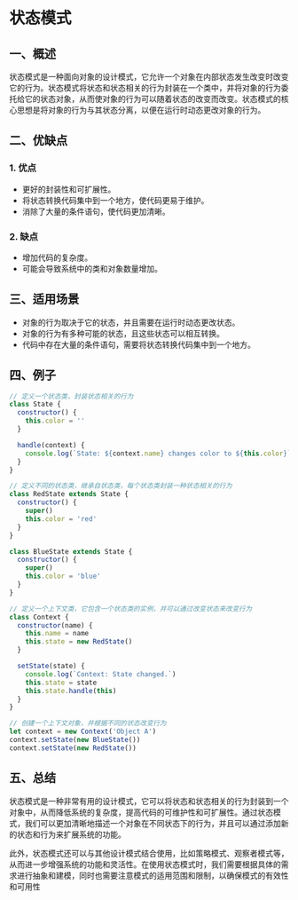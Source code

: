 # 状态模式

## 一、概述

状态模式是一种面向对象的设计模式，它允许一个对象在内部状态发生改变时改变它的行为。状态模式将状态和状态相关的行为封装在一个类中，并将对象的行为委托给它的状态对象，从而使对象的行为可以随着状态的改变而改变。状态模式的核心思想是将对象的行为与其状态分离，以便在运行时动态更改对象的行为。

## 二、优缺点

### 1. 优点

- 更好的封装性和可扩展性。
- 将状态转换代码集中到一个地方，使代码更易于维护。
- 消除了大量的条件语句，使代码更加清晰。

### 2. 缺点

- 增加代码的复杂度。
- 可能会导致系统中的类和对象数量增加。

## 三、适用场景

- 对象的行为取决于它的状态，并且需要在运行时动态更改状态。
- 对象的行为有多种可能的状态，且这些状态可以相互转换。
- 代码中存在大量的条件语句，需要将状态转换代码集中到一个地方。

## 四、例子

```js
// 定义一个状态类，封装状态相关的行为
class State {
  constructor() {
    this.color = ''
  }

  handle(context) {
    console.log(`State: ${context.name} changes color to ${this.color}`)
  }
}

// 定义不同的状态类，继承自状态类，每个状态类封装一种状态相关的行为
class RedState extends State {
  constructor() {
    super()
    this.color = 'red'
  }
}

class BlueState extends State {
  constructor() {
    super()
    this.color = 'blue'
  }
}

// 定义一个上下文类，它包含一个状态类的实例，并可以通过改变状态来改变行为
class Context {
  constructor(name) {
    this.name = name
    this.state = new RedState()
  }

  setState(state) {
    console.log(`Context: State changed.`)
    this.state = state
    this.state.handle(this)
  }
}

// 创建一个上下文对象，并根据不同的状态改变行为
let context = new Context('Object A')
context.setState(new BlueState())
context.setState(new RedState())
```

## 五、总结

状态模式是一种非常有用的设计模式，它可以将状态和状态相关的行为封装到一个对象中，从而降低系统的复杂度，提高代码的可维护性和可扩展性。通过状态模式，我们可以更加清晰地描述一个对象在不同状态下的行为，并且可以通过添加新的状态和行为来扩展系统的功能。

此外，状态模式还可以与其他设计模式结合使用，比如策略模式、观察者模式等，从而进一步增强系统的功能和灵活性。在使用状态模式时，我们需要根据具体的需求进行抽象和建模，同时也需要注意模式的适用范围和限制，以确保模式的有效性和可用性
